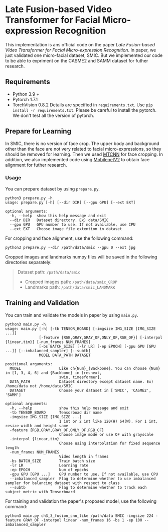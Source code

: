 # Late Fusion-based Video Transformer for Facial Micro-expression Recognition
This implementation is ans official code on the paper *Late Fusion-based Video Transformer for Facial Micro-expression Recognition*. In paper, we just validated one micro-facial dataset, SMIC. But we implemented our code to be able to expriment on the CASME2 and SAMM dataset for futher research.

## Requirements
* Python 3.9 +
* Pytorch 1.7.1
* TorchVision 0.8.2
Details are specified in `requirements.txt`. Use `pip install -r requirements.txt`. Please be careful to install the pytorch. We don't test all the version of pytorch. 


## Prepare for Learning
In SMIC, there is no version of face crop. The upper body and background other than the face are not very related to facial micro-expressions, so they should be removed for learning. Then we used [MTCNN](https://github.com/timesler/facenet-pytorch) for face cropping. In addition, we also implemented code using [MobilenetV2](https://github.com/cunjian/pytorch_face_landmark) to obtain face alignment for futher research.

### Usage
You can prepare dataset by using `prepare.py`.
```
python3 prepare.py -h
usage: prepare.py [-h] [--dir DIR] [--gpu GPU] [--ext EXT]

optional arguments:
  -h, --help  show this help message and exit
  --dir DIR   Dataset directory. Ex) data/SMIC
  --gpu GPU   GPU number to use. If not available, use CPU
  --ext EXT   Choose image file extention in dataset
```

For cropping and face alignment, use the following command:
```
python3 prepare.py --dir /path/data/smic --gpu 0 --ext jpg
```
Cropped images and landmarks numpy files will be saved in the following directories separately: 

> Dataset path: `/path/data/smic`
> * Cropped images path: `/path/data/smic_CROP`
> * Landmarks path: `/path/data/smic_LANDMARK`

## Training and Validation
You can train and validate the models in paper by using `main.py`.
```
python3 main.py -h
usage: main.py [-h] [-tb TENSOR_BOARD] [-imgsize IMG_SIZE [IMG_SIZE ...]]
               [-feature {RGB,GRAY,GRAY_OF,ONLY_OF,RGB_OF}] [-interpol {linear,tim}] [-num_frames NUM_FRAMES]
               [-bs BATCH_SIZE] [-lr LR] [-ep EPOCH] [-gpu GPU [GPU ...]] [--imbalanced_sampler] [--subtb]
               MODEL DATA_PATH DATASET

positional arguments:
  MODEL                 Like ch{Num}_{Backbone}. You can choose {Num} in [1, 3, 4, 6] and {Backbone} in [resnext,
                        swin, timesformer].
  DATA_PATH             Dataset directory except dataset name. Ex) /home/data not /home/data/SMIC
  DATASET               Choose your dataset in ['SMIC', 'CASME2', 'SAMM']

optional arguments:
  -h, --help            show this help message and exit
  -tb TENSOR_BOARD      Tensorboad dir name
  -imgsize IMG_SIZE [IMG_SIZE ...]
                        1 int or 2 int like 120(H) 64(W). For 1 int, resize width and height same
  -feature {RGB,GRAY,GRAY_OF,ONLY_OF,RGB_OF}
                        Choose image mode or use OF with grayscale
  -interpol {linear,tim}
                        Choose using interpolation for fixed sequence length
  -num_frames NUM_FRAMES
                        Video length in frames
  -bs BATCH_SIZE        Train batch size
  -lr LR                Learning rate
  -ep EPOCH             Num of epochs
  -gpu GPU [GPU ...]    GPU number to use. If not available, use CPU
  --imbalanced_sampler  Flag to determine whether to use imbalanced sampler for balancing dataset with respect to class
  --subtb               Flag to determine whether to track each subject metric with Tensorboard
```


For training and validation the paper's proposed model, use the following command:
```
python3 main.py ch3_3_fusion_cnn_like /path/data SMIC -imgsize 224 -feature GRAY_OF -interpol linear -num_frames 16 -bs 1 -ep 100 --imbalanced_sampler 
```